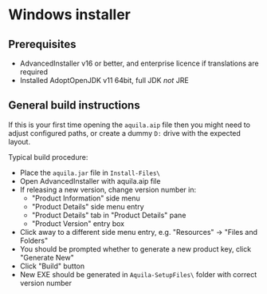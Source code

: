 # Windows installer

## Prerequisites

* AdvancedInstaller v16 or better, and enterprise licence if translations are required
* Installed AdoptOpenJDK v11 64bit, full JDK *not* JRE

## General build instructions

If this is your first time opening the `aquila.aip` file then you might need to adjust
configured paths, or create a dummy `D:` drive with the expected layout.

Typical build procedure:

* Place the `aquila.jar` file in `Install-Files\`
* Open AdvancedInstaller with aquila.aip file
* If releasing a new version, change version number in:
	+ "Product Information" side menu
	+ "Product Details" side menu entry
	+ "Product Details" tab in "Product Details" pane
	+ "Product Version" entry box
* Click away to a different side menu entry, e.g. "Resources" -> "Files and Folders"
* You should be prompted whether to generate a new product key, click "Generate New"
* Click "Build" button
* New EXE should be generated in `Aquila-SetupFiles\` folder with correct version number

